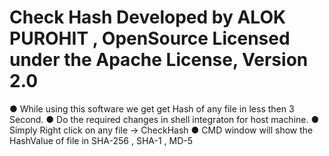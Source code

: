 # Check Hash  Developed by ALOK PUROHIT , OpenSource Licensed under the Apache License, Version 2.0
● While using this software we get get Hash of any file in less
then 3 Second.
● Do the required changes in shell integraton for host machine.
● Simply Right click on any file -> CheckHash
● CMD window will show the HashValue of file in SHA-256 , SHA-1 , MD-5
